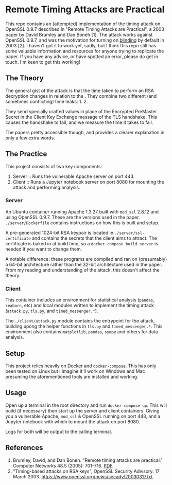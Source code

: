 # Remote Timing Attacks are Practical
This repo contains an (attempted) implementation of the timing attack on OpenSSL 0.9.7 described in "Remote Timing Attacks are Practical", a 2003 paper by David Brumley and Dan Boneh [1]. The attack works against OpenSSL 0.9.7, and was the motivation for turning on [blinding](https://en.wikipedia.org/wiki/Blinding_\(cryptography\)) by default in 2003 [2].  I haven't got it to work yet, sadly, but I think this repo still has some valuable information and resources for anyone trying to replicate the paper. If you have any advice, or have spotted an error, please do get in touch. I'm keen to get this working!

## The Theory
The general gist of the attack is that the time taken to perform an RSA decryption changes in relation to the . They combine two different (and sometimes conflicting) time leaks:
  1. 
  2. 
  
They send specially crafted values in place of the Encrypted PreMaster Secret in the Client Key Exchange message of the TLS handshake. This causes the handshake to fail, and we measure the time it takes to fail.

The papers pretty accessible though, and provides a clearer explanation in only a few extra words.

## The Practice
This project consists of two key components:
  1. Server :: Runs the vulnerable Apache server on port 443.
  2. Client :: Runs a Jupyter notebook server on port 8080 for mounting the attack and performing analysis.

### Server
An Ubuntu container running Apache 1.3.27 built with `mod_ssl` 2.8.12 and using OpenSSL 0.9.7. These are the versions used in the paper. `./server/Dockerfile` contains instructions on how this is built and setup.

A pre-generated 1024-bit RSA keypair is located in `./server/ssl-certificate` and contains the secrets that the client aims to attract. The certificate is baked in at build time, so a `docker-compose build server` is needed if you want to change them.

A notable difference: these programs are compiled and ran on (presumably) a 64-bit architecture rather than the 32-bit architecture used in the paper. From my reading and understanding of the attack, this doesn't affect the theory.

### Client
This container includes an environment for statistical analysis (`pandas`, `seaborn`, etc) and local modules written to implement the timing attack (`attack.py`, `tls.py`, and `timed_messenger.*`).

The `./client/attack.py` module contains the entrypoint for the attack, building upong the helper functions in `tls.py` and `timed_messenger.*`. This environment also contains `matplotlib`, `pandas`, `sympy` and others for data analysis.

## Setup
This project relies heavily on [Docker](https://www.docker.com) and [`docker-compose`](http://docs.docker.com/compose/install). This has only been tested on Linux but I imagine it'll work on Windows and Mac presuming the aforementioned tools are installed and working.

## Usage
Open up a terminal in the root directory and run `docker-compose up`. This will build (if necessary) then start up the server and client containers. Giving you a vulnerable Apache, `mod_ssl` & OpenSSL running on port 443, and a Jupyter notebook with which to mount the attack on port 8080.

Logs for both will be output to the calling terminal.

## References
  1. Brumley, David, and Dan Boneh. "Remote timing attacks are practical." Computer Networks 48.5 (2005): 701-716. [PDF](https://crypto.stanford.edu/~dabo/papers/ssl-timing.pdf).
  2. "Timing-based attacks on RSA keys", OpenSSL Security Advisory. 17 March 2003. https://www.openssl.org/news/secadv/20030317.txt.
